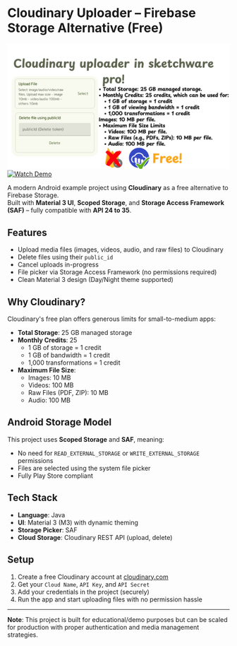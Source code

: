 # Cloudinary Uploader – Firebase Storage Alternative (Free)

![App Thumbnail](https://raw.githubusercontent.com/FasterSoftwareDeveloper/Cloudinary-Uploader-in-Sketchware-Pro/refs/heads/main/thumbnail.png)  
[![Watch Demo](https://img.youtube.com/vi/kOLG66Osdb8/0.jpg)](https://youtu.be/kOLG66Osdb8)


A modern Android example project using **Cloudinary** as a free alternative to Firebase Storage.  
Built with **Material 3 UI**, **Scoped Storage**, and **Storage Access Framework (SAF)** – fully compatible with **API 24 to 35**.

## Features

- Upload media files (images, videos, audio, and raw files) to Cloudinary
- Delete files using their `public_id`
- Cancel uploads in-progress
- File picker via Storage Access Framework (no permissions required)
- Clean Material 3 design (Day/Night theme supported)

## Why Cloudinary?

Cloudinary's free plan offers generous limits for small-to-medium apps:

- **Total Storage**: 25 GB managed storage  
- **Monthly Credits**: 25  
  - 1 GB of storage = 1 credit  
  - 1 GB of bandwidth = 1 credit  
  - 1,000 transformations = 1 credit  
- **Maximum File Size**:  
  - Images: 10 MB  
  - Videos: 100 MB  
  - Raw Files (PDF, ZIP): 10 MB  
  - Audio: 100 MB  

## Android Storage Model

This project uses **Scoped Storage** and **SAF**, meaning:

- No need for `READ_EXTERNAL_STORAGE` or `WRITE_EXTERNAL_STORAGE` permissions
- Files are selected using the system file picker
- Fully Play Store compliant

## Tech Stack

- **Language**: Java
- **UI**: Material 3 (M3) with dynamic theming
- **Storage Picker**: SAF
- **Cloud Storage**: Cloudinary REST API (upload, delete)

## Setup

1. Create a free Cloudinary account at [cloudinary.com](https://cloudinary.com/)
2. Get your `Cloud Name`, `API Key`, and `API Secret`
3. Add your credentials in the project (securely)
4. Run the app and start uploading files with no permission hassle
---

**Note**: This project is built for educational/demo purposes but can be scaled for production with proper authentication and media management strategies.
